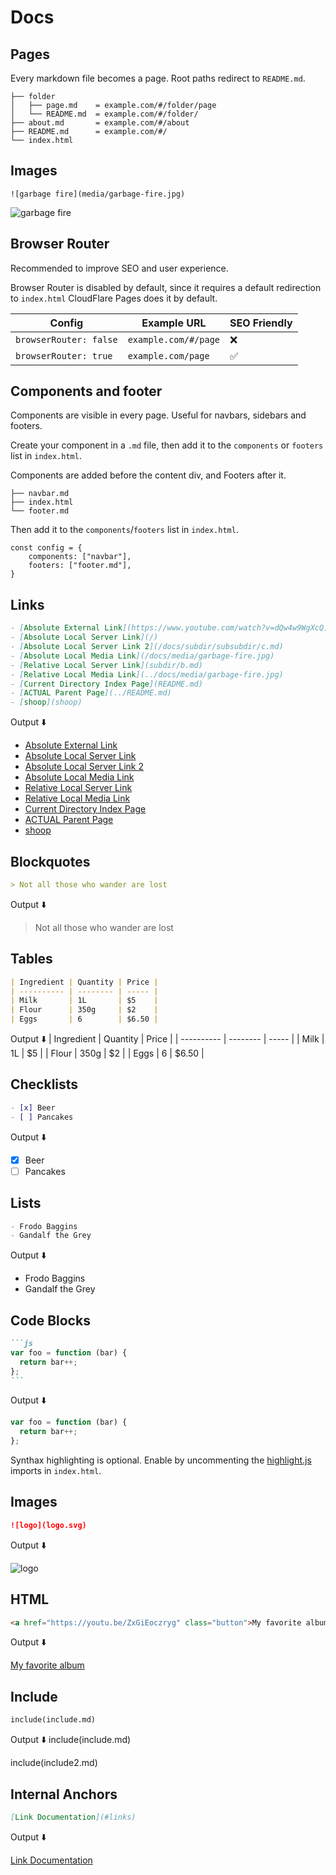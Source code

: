 # Docs

## Pages
Every markdown file becomes a page.
Root paths redirect to `README.md`.

```
├── folder
│   ├── page.md    = example.com/#/folder/page
│   └── README.md  = example.com/#/folder/
├── about.md       = example.com/#/about
├── README.md      = example.com/#/
└── index.html
```

## Images

```
![garbage fire](media/garbage-fire.jpg)
```

![garbage fire](media/garbage-fire.jpg)




## Browser Router
Recommended to improve SEO and user experience.

Browser Router is disabled by default, since it requires a default redirection to `index.html`
CloudFlare Pages does it by default.


| Config                 | Example URL          | SEO Friendly |
| ---------------------- | -------------------- | ------------ |
| `browserRouter: false` | `example.com/#/page` | ❌            |
| `browserRouter: true`  | `example.com/page`   | ✅            |


## Components and footer

Components are visible in every page. Useful for navbars, sidebars and footers.

Create your component in a `.md` file, then add it to the `components` or `footers` list in `index.html`.

Components are added before the content div, and Footers after it.

```
├── navbar.md
├── index.html
└── footer.md
```

Then add it to the `components`/`footers` list in `index.html`.

```
const config = {
    components: ["navbar"],
    footers: ["footer.md"],
}
```

## Links
```markdown
- [Absolute External Link](https://www.youtube.com/watch?v=dQw4w9WgXcQ)
- [Absolute Local Server Link](/)
- [Absolute Local Server Link 2](/docs/subdir/subsubdir/c.md)
- [Absolute Local Media Link](/docs/media/garbage-fire.jpg)
- [Relative Local Server Link](subdir/b.md)
- [Relative Local Media Link](../docs/media/garbage-fire.jpg)
- [Current Directory Index Page](README.md)
- [ACTUAL Parent Page](../README.md)
- [shoop](shoop)
```
Output ⬇️

- [Absolute External Link](https://www.youtube.com/watch?v=dQw4w9WgXcQ)
- [Absolute Local Server Link](/)
- [Absolute Local Server Link 2](/docs/subdir/subsubdir/c.md)
- [Absolute Local Media Link](/docs/media/garbage-fire.jpg)
- [Relative Local Server Link](subdir/b.md)
- [Relative Local Media Link](../docs/media/garbage-fire.jpg)
- [Current Directory Index Page](README.md)
- [ACTUAL Parent Page](../README.md)
- [shoop](shoop)

## Blockquotes
```markdown
> Not all those who wander are lost
```

Output ⬇️
> Not all those who wander are lost

## Tables
```markdown
| Ingredient | Quantity | Price |
| ---------- | -------- | ----- |
| Milk       | 1L       | $5    |
| Flour      | 350g     | $2    |
| Eggs       | 6        | $6.50 |
```

Output ⬇️
| Ingredient | Quantity | Price |
| ---------- | -------- | ----- |
| Milk       | 1L       | $5    |
| Flour      | 350g     | $2    |
| Eggs       | 6        | $6.50 |

## Checklists
```markdown
- [x] Beer
- [ ] Pancakes
```

Output ⬇️
- [x] Beer
- [ ] Pancakes

## Lists
```markdown
- Frodo Baggins
- Gandalf the Grey
```
Output ⬇️
- Frodo Baggins
- Gandalf the Grey

## Code Blocks
````markdown
```js
var foo = function (bar) {
  return bar++;
};
```
````
Output ⬇️
``` js
var foo = function (bar) {
  return bar++;
};
```

Synthax highlighting is optional. Enable by uncommenting the  [highlight.js](https://github.com/highlightjs/highlight.js/) imports in `index.html`.

## Images
```markdown
![logo](logo.svg)
```
Output ⬇️

![logo](logo.svg)


## HTML
```markdown
<a href="https://youtu.be/ZxGiEoczryg" class="button">My favorite album</a>
```
Output ⬇️

<a href="https://youtu.be/ZxGiEoczryg" class="button">My favorite album</a>

## Include
```markdown
include(include.md)
```
Output ⬇️
include(include.md)

include(include2.md)

## Internal Anchors
```markdown
[Link Documentation](#links)
```
Output ⬇️

[Link Documentation](#links)
